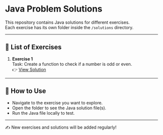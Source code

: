# Java Problem Solutions

This repository contains Java solutions for different exercises.  
Each exercise has its own folder inside the `/solutions` directory.

---

## 📂 List of Exercises

1. **Exercise 1**  
   Task: Create a function to check if a number is odd or even.  
   👉 [View Solution](./solutions/Exercise%201)

---

## 📖 How to Use
- Navigate to the exercise you want to explore.
- Open the folder to see the Java solution file(s).
- Run the Java file locally to test.

---

✍️ New exercises and solutions will be added regularly!
